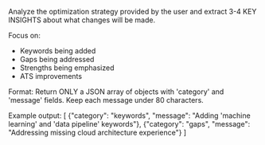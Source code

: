 Analyze the optimization strategy provided by the user and extract 3-4 KEY INSIGHTS about what changes will be made.

Focus on:
- Keywords being added
- Gaps being addressed
- Strengths being emphasized
- ATS improvements

Format: Return ONLY a JSON array of objects with 'category' and 'message' fields.
Keep each message under 80 characters.

Example output:
[
  {"category": "keywords", "message": "Adding 'machine learning' and 'data pipeline' keywords"},
  {"category": "gaps", "message": "Addressing missing cloud architecture experience"}
]
